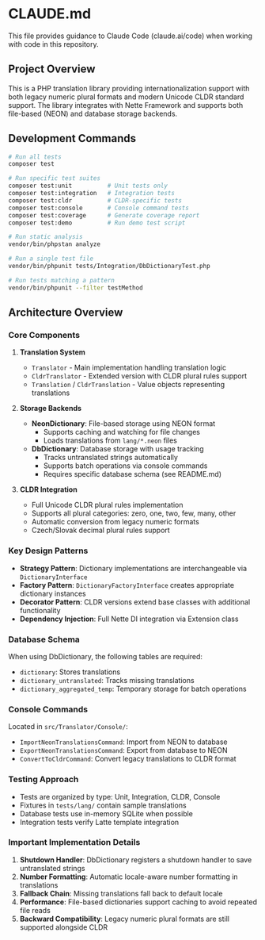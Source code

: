 # CLAUDE.md

This file provides guidance to Claude Code (claude.ai/code) when working with code in this repository.

## Project Overview

This is a PHP translation library providing internationalization support with both legacy numeric plural formats and modern Unicode CLDR standard support. The library integrates with Nette Framework and supports both file-based (NEON) and database storage backends.

## Development Commands

```bash
# Run all tests
composer test

# Run specific test suites
composer test:unit          # Unit tests only
composer test:integration   # Integration tests
composer test:cldr          # CLDR-specific tests
composer test:console       # Console command tests
composer test:coverage      # Generate coverage report
composer test:demo          # Run demo test script

# Run static analysis
vendor/bin/phpstan analyze

# Run a single test file
vendor/bin/phpunit tests/Integration/DbDictionaryTest.php

# Run tests matching a pattern
vendor/bin/phpunit --filter testMethod
```

## Architecture Overview

### Core Components

1. **Translation System**
   - `Translator` - Main implementation handling translation logic
   - `CldrTranslator` - Extended version with CLDR plural rules support
   - `Translation` / `CldrTranslation` - Value objects representing translations

2. **Storage Backends**
   - **NeonDictionary**: File-based storage using NEON format
     - Supports caching and watching for file changes
     - Loads translations from `lang/*.neon` files
   - **DbDictionary**: Database storage with usage tracking
     - Tracks untranslated strings automatically
     - Supports batch operations via console commands
     - Requires specific database schema (see README.md)

3. **CLDR Integration**
   - Full Unicode CLDR plural rules implementation
   - Supports all plural categories: zero, one, two, few, many, other
   - Automatic conversion from legacy numeric formats
   - Czech/Slovak decimal plural rules support

### Key Design Patterns

- **Strategy Pattern**: Dictionary implementations are interchangeable via `DictionaryInterface`
- **Factory Pattern**: `DictionaryFactoryInterface` creates appropriate dictionary instances
- **Decorator Pattern**: CLDR versions extend base classes with additional functionality
- **Dependency Injection**: Full Nette DI integration via Extension class

### Database Schema

When using DbDictionary, the following tables are required:
- `dictionary`: Stores translations
- `dictionary_untranslated`: Tracks missing translations
- `dictionary_aggregated_temp`: Temporary storage for batch operations

### Console Commands

Located in `src/Translator/Console/`:
- `ImportNeonTranslationsCommand`: Import from NEON to database
- `ExportNeonTranslationsCommand`: Export from database to NEON
- `ConvertToCldrCommand`: Convert legacy translations to CLDR format

### Testing Approach

- Tests are organized by type: Unit, Integration, CLDR, Console
- Fixtures in `tests/lang/` contain sample translations
- Database tests use in-memory SQLite when possible
- Integration tests verify Latte template integration

### Important Implementation Details

1. **Shutdown Handler**: DbDictionary registers a shutdown handler to save untranslated strings
2. **Number Formatting**: Automatic locale-aware number formatting in translations
3. **Fallback Chain**: Missing translations fall back to default locale
4. **Performance**: File-based dictionaries support caching to avoid repeated file reads
5. **Backward Compatibility**: Legacy numeric plural formats are still supported alongside CLDR